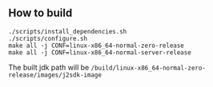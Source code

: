 ## How to build

```shell
./scripts/install_dependencies.sh
./scripts/configure.sh
make all -j CONF=linux-x86_64-normal-zero-release
make all -j CONF=linux-x86_64-normal-server-release
```

The built jdk path will be `/build/linux-x86_64-normal-zero-release/images/j2sdk-image`